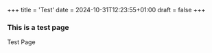 +++
title = 'Test'
date = 2024-10-31T12:23:55+01:00
draft = false
+++

### This is a test page

Test Page
